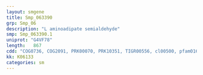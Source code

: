 ```yaml
---
layout: smgene
title: Smp_063390
grp: Smp_06
description: "L aminoadipate semialdehyde"
smp: Smp_063390.1
uniprot: "G4VF78"
length:   867
cdd: "COG0736, COG2091, PRK00070, PRK10351, TIGR00556, cl00500, pfam01648"
kk: K06133
categories: sm
---
```


